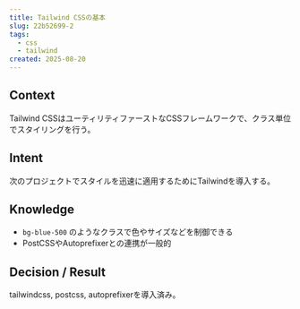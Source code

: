 ```yaml
---
title: Tailwind CSSの基本
slug: 22b52699-2
tags:
  - css
  - tailwind
created: 2025-08-20
---
```



## Context


Tailwind CSSはユーティリティファーストなCSSフレームワークで、クラス単位でスタイリングを行う。


## Intent


次のプロジェクトでスタイルを迅速に適用するためにTailwindを導入する。


## Knowledge

- `bg-blue-500` のようなクラスで色やサイズなどを制御できる
- PostCSSやAutoprefixerとの連携が一般的

## Decision / Result


tailwindcss, postcss, autoprefixerを導入済み。


